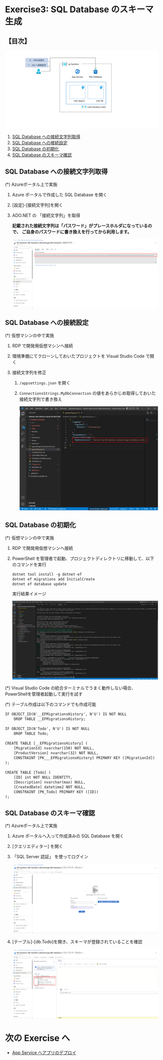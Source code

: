 # Exercise3: SQL Database のスキーマ生成

## 【目次】

![](images/ex03-0000-schema.png)


1. [SQL Database への接続文字列取得](#sql-database-への接続文字列取得)
1. [SQL Database への接続設定](#sql-database-への接続設定)
1. [SQL Database の初期化](#sql-database-の初期化)
1. [SQL Database のスキーマ確認](#sql-database-のスキーマ確認)

## SQL Database への接続文字列取得

(*) Azureポータル上で実施

1. Azure ポータルで作成した SQL Database を開く

1. [設定]-[接続文字列]を開く

1. ADO.NET の 「接続文字列」を取得

    **記載された接続文字列は「パスワード」がプレースホルダになっているので、**
    **ご自身のパスワードに書き換えを行ってから利用します。**

    ![](images/ex03-0101-schema.png)

## SQL Database への接続設定

(*) 仮想マシンの中で実施


1. RDP で開発用仮想マシンへ接続

1. 環境準備にてクローンしておいたプロジェクトを Visual Studio Code で開く

1. 接続文字列を修正

    1. `/appsettings.json` を開く

    1. `ConnectionsStrings.MyDbConnection` の値をあらかじめ取得しておいた接続文字列で書き換え

        ![](images/ex03-0102-schema.png)

## SQL Database の初期化

(*) 仮想マシンの中で実施

1. RDP で開発用仮想マシンへ接続

1. PowerShell を管理者で起動、プロジェクトディレクトリに移動して、以下のコマンドを実行

    ```
    dotnet tool install -g dotnet-ef
    dotnet ef migrations add InitialCreate
    dotnet ef database update
    ```

    実行結果イメージ

    ![](images/ex03-0103-schema.png)

(*) Visual Studio Code の統合ターミナルでうまく動作しない場合、PowerShellを管理者起動して実行を試す

(*) テーブル作成は以下のコマンドでも作成可能

```
IF OBJECT_ID(N'__EFMigrationsHistory', N'U') IS NOT NULL
    DROP TABLE __EFMigrationsHistory;

IF OBJECT_ID(N'Todo', N'U') IS NOT NULL
    DROP TABLE Todo;

CREATE TABLE [__EFMigrationsHistory] (
    [MigrationId] nvarchar(150) NOT NULL,
    [ProductVersion] nvarchar(32) NOT NULL,
    CONSTRAINT [PK___EFMigrationsHistory] PRIMARY KEY ([MigrationId])
);

CREATE TABLE [Todo] (
    [ID] int NOT NULL IDENTITY,
    [Description] nvarchar(max) NULL,
    [CreatedDate] datetime2 NOT NULL,
    CONSTRAINT [PK_Todo] PRIMARY KEY ([ID])
);
```

## SQL Database のスキーマ確認

(*) Azureポータル上で実施

1. Azure ポータルへ入って作成済みの SQL Database を開く

1. [クエリエディター] を開く

1. 「SQL Server 認証」 を使ってログイン

    ![](images/ex03-0401-schema.png)

1. [テーブル]-[db.Todo]を開き、スキーマが登録されていることを確認

    ![](images/ex03-0402-schema.png)


# 次の Exercise へ

* [App Service へアプリのデプロイ](exercise04.md)

